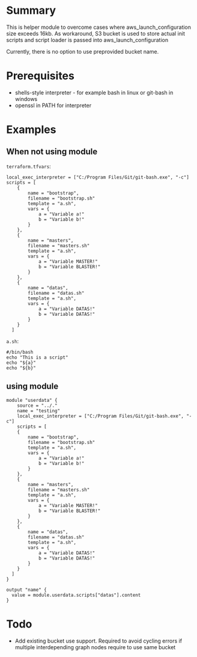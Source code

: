 # Summary

This is helper module to overcome cases where aws_launch_configuration size exceeds 16kb.
As workaround, S3 bucket is used to store actual init scripts and script loader is passed into aws_launch_configuration

Currently, there is no option to use preprovided bucket name.

# Prerequisites

* shells-style interpreter - for example bash in linux or git-bash in windows
* openssl in PATH for interpreter

# Examples

## When not using module

`terraform.tfvars`:
```
local_exec_interpreter = ["C:/Program Files/Git/git-bash.exe", "-c"]
scripts = [
    {
        name = "bootstrap",
        filename = "bootstrap.sh"
        template = "a.sh",
        vars = {
            a = "Variable a!"
            b = "Variable b!"
        }    
    },
    {
        name = "masters",
        filename = "masters.sh"
        template = "a.sh",
        vars = {
            a = "Variable MASTER!"
            b = "Variable BLASTER!"
        }    
    },
    {
        name = "datas",
        filename = "datas.sh"
        template = "a.sh",
        vars = {
            a = "Variable DATAS!"
            b = "Variable DATAS!"
        }    
    }
  ]
```

`a.sh`: 

```
#/bin/bash
echo "This is a script"
echo "${a}"
echo "${b}"
```

## using module

```
module "userdata" {
    source = "../."
    name = "testing"
    local_exec_interpreter = ["C:/Program Files/Git/git-bash.exe", "-c"]
    scripts = [
    {
        name = "bootstrap",
        filename = "bootstrap.sh"
        template = "a.sh",
        vars = {
            a = "Variable a!"
            b = "Variable b!"
        }    
    },
    {
        name = "masters",
        filename = "masters.sh"
        template = "a.sh",
        vars = {
            a = "Variable MASTER!"
            b = "Variable BLASTER!"
        }    
    },
    {
        name = "datas",
        filename = "datas.sh"
        template = "a.sh",
        vars = {
            a = "Variable DATAS!"
            b = "Variable DATAS!"
        }    
    }
  ]
}

output "name" {
  value = module.userdata.scripts["datas"].content
}
```

# Todo

* Add existing bucket use support. Required to avoid cycling errors if multiple interdepending graph nodes require to use same bucket 